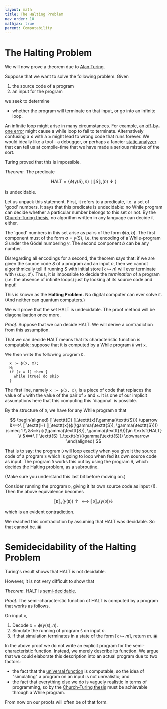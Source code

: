 ```yaml
---
layout: math
title: The Halting Problem
nav_order: 10
mathjax: true
parent: Computability
---
```


# The Halting Problem

We will now prove a theorem due to [Alan Turing](https://en.wikipedia.org/wiki/Alan_Turing).

Suppose that we want to solve the following problem. Given
1. the source code of a program
2. an input for the program

we seek to determine

- whether the program will terminate on that input, or go into an infinite loop.

An infinite loop might arise in many circumstances. For example, an
[off-by-one error](https://en.wikipedia.org/wiki/Off-by-one_error) might
cause a while loop to fail to terminate. Alternatively confusing a $\leq$
with a $\ge$ might lead to wrong code that runs forever. We would ideally
like a tool - a debugger, or perhaps a fancier [static
analyzer](https://en.wikipedia.org/wiki/Static_program_analysis) - that can
tell us at compile-time that we have made a serious mistake of the sort.

Turing proved that this is impossible.

*Theorem.* The predicate

$$
  \textsf{HALT} = \{ \phi(\gamma(S), n) \mid ⟦ S ⟧_\texttt{x}(n) \downarrow \}
$$

is undecidable.

Let us unpack this statement. First, it refers to a predicate, i.e. a set of
'good' numbers. It says that this predicate is undecidable: no While program
can decide whether a particular number belongs to this set or not. By the
[Church-Turing thesis](https://uob-coms20007.github.io/reference/computability/church-turing.html#Church-Turing-thesis),
no algorithm written in any language can decide it either.

The 'good' numbers in this set arise as pairs of the form $\phi(a, b)$. The
first component must of the form $a = \gamma(S)$, i.e. the encoding of a
While-program $S$ under the Gödel numbering $\gamma$. The second component
$b$ can be any number.

Disregarding all encodings for a second, the theorem says that: if we are
given the source code $S$ of a program and an input $n$, then we cannot
algorithmically tell if running $S$ with initial store $[\texttt{x} \mapsto
n]$ will ever terminate with $\langle \texttt{skip}, \sigma' \rangle$. Thus,
it is impossible to decide the _termination_ of a program (i.e. the absence
of infinite loops) just by looking at its source code and input!

This is known as the **Halting Problem.** No digital computer can ever solve
it. (And neither can quantum computers.)

We will prove that the set $\textsf{HALT}$ is undecidable. The proof method
will be diagonalisation once more.

*Proof.* Suppose that we can decide $\textsf{HALT}$. We will derive a
contradiction from this assumption.

That we can decide $\textsf{HALT}$ means that its characteristic function is
computable; suppose that it is computed by a While program $\texttt{H}$ wrt
`x`.

We then write the following program $\texttt{D}$:

```
  x := ϕ(x, x);
  H;
  if (x = 1) then {
    while (true) do skip
  }
```

The first line, namely `x := ϕ(x, x)`, is a piece of code that replaces the
value of `x` with the value of the pair of `x` and `x`. It is one of our
implicit assumptions here that this computing this 'diagonal' is possible.

By the structure of $\texttt{D}$, we have for any While program $\texttt{S}$ that

$$
  \begin{aligned}
    ⟦ \texttt{D} ⟧_\texttt{x}(\gamma(\texttt{S})) \uparrow
      &⟺\ ⟦ \texttt{H} ⟧_\texttt{x}(ϕ(\gamma(\texttt{S}), \gamma(\texttt{S}))) \simeq 1 \\
      &⟺\  ϕ(\gamma(\texttt{S}), \gamma(\texttt{S}))\in \textsf{HALT} \\
      &⟺\ ⟦ \texttt{S} ⟧_\texttt{x}(\gamma(\texttt{S})) \downarrow
  \end{aligned}
$$

That is to say: the program $\texttt{D}$ will loop exactly when you give it
the source code of a program $\texttt{S}$ which is going to loop when fed its
own source code as input. The program $\texttt{D}$ works this out by using
the program $\texttt{H}$, which decides the Halting problem, as a subroutine.

(Make sure you understand this last bit before moving on.)

Consider running the program $\texttt{D}$, giving it its own source code as input (!). Then the above equivalence becomes

$$
  ⟦ \texttt{D} ⟧_\texttt{x}(\gamma(\texttt{D})) \uparrow
    ⟺
  ⟦ \texttt{D} ⟧_\texttt{x}(\gamma(\texttt{D})) \downarrow
$$

which is an evident contradiction. 

We reached this contradiction by assuming that $\textsf{HALT}$ was decidable.
So that cannot be. ▣


# Semidecidability of the Halting Problem

Turing's result shows that $\textsf{HALT}$ is not decidable.

However, it is not very difficult to show that

*Theorem.* $\textsf{HALT}$ is [semi-decidable](https://uob-coms20007.github.io/reference/computability/predicates.html#semi-decidable).

_Proof._ The semi-characterstic function of $\textsf{HALT}$ is computed by a program that works as follows.

On input $x$,
1. Decode $x = \phi(\gamma(\texttt{S}), n)$.
2. Simulate the running of program $\texttt{S}$ on input $n$.
3. If that simulation terminates in a state of the form $[\texttt{x} \mapsto m]$, return $m$. ▣

In the above proof we do not write an explicit program for the
semi-characteristic function. Instead, we merely describe its function. We
argue that we could elaborate this description into an actual program due to two factors:

* the fact that the [universal
  function](https://uob-coms20007.github.io/reference/computability/universal.html)
  is computable, so the idea of "simulating" a program on an input is not
  unrealistic; and
* the fact that everything else we do is vaguely realistic in terms of
  programming, so by the [Church-Turing
  thesis](https://uob-coms20007.github.io/reference/computability/church-turing.html)
  must be achievable through a While program.

From now on our proofs will often be of that form.